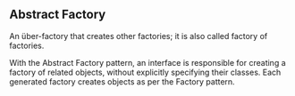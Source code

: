 ## Abstract Factory
An über-factory that creates other factories; it is also called factory of factories.

With the Abstract Factory pattern, an interface is responsible for creating a factory of related objects, without explicitly specifying their classes.
Each generated factory creates objects as per the Factory pattern.

